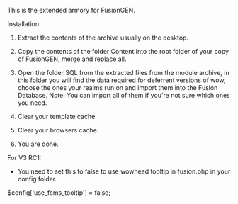 This is the extended armory for FusionGEN.

Installation:
 1. Extract the contents of the archive usually on the desktop.

 2. Copy the contents of the folder Content into the root folder of your copy of FusionGEN, merge and replace all.
 
 3. Open the folder SQL from the extracted files from the module archive,
    in this folder you will find the data required for deferrent versions of wow, 
    choose the ones your realms run on and import them into the Fusion Database.
    Note: You can import all of them if you're not sure which ones you need.

 4. Clear your template cache.
 
 5. Clear your browsers cache.

 6. You are done.
 
 For V3 RC1:
 - You need to set this to false to use wowhead tooltip in fusion.php in your config folder.

$config['use_fcms_tooltip'] = false;
